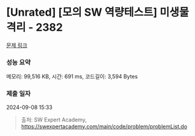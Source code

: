 # [Unrated] [모의 SW 역량테스트] 미생물 격리 - 2382 

[문제 링크](https://swexpertacademy.com/main/code/problem/problemDetail.do?contestProbId=AV597vbqAH0DFAVl) 

### 성능 요약

메모리: 99,516 KB, 시간: 691 ms, 코드길이: 3,594 Bytes

### 제출 일자

2024-09-08 15:33



> 출처: SW Expert Academy, https://swexpertacademy.com/main/code/problem/problemList.do